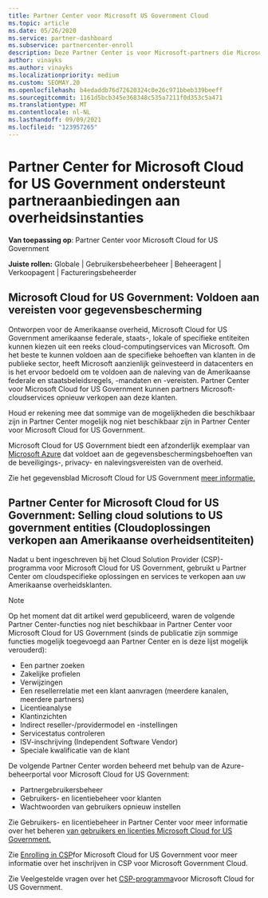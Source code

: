 ```yaml
---
title: Partner Center voor Microsoft US Government Cloud
ms.topic: article
ms.date: 05/26/2020
ms.service: partner-dashboard
ms.subservice: partnercenter-enroll
description: Deze Partner Center is voor Microsoft-partners die Microsoft-cloudoplossingen aanbieden aan klanten die werken met overheidsinstanties in de Verenigde Staten.
author: vinayks
ms.author: vinayks
ms.localizationpriority: medium
ms.custom: SEOMAY.20
ms.openlocfilehash: b4edaddb76d72620324c0e26c971bbeb339beeff
ms.sourcegitcommit: 1161d5bcb345e368348c535a7211f0d353c5a471
ms.translationtype: MT
ms.contentlocale: nl-NL
ms.lasthandoff: 09/09/2021
ms.locfileid: "123957265"
---
```

# <a name="partner-center-for-microsoft-cloud-for-us-government-supports-partner-offers-to-government-agencies"></a>Partner Center for Microsoft Cloud for US Government ondersteunt partneraanbiedingen aan overheidsinstanties

**Van toepassing op**: Partner Center voor Microsoft Cloud for US Government

**Juiste rollen:** Globale | Gebruikersbeheerbeheer | Beheeragent | Verkoopagent | Factureringsbeheerder

## <a name="microsoft-cloud-for-us-government-meeting-data-protection-requirements"></a>Microsoft Cloud for US Government: Voldoen aan vereisten voor gegevensbescherming

Ontworpen voor de Amerikaanse overheid, Microsoft Cloud for US Government amerikaanse federale, staats-, lokale of specifieke entiteiten kunnen kiezen uit een reeks cloud-computingservices van Microsoft. Om het beste te kunnen voldoen aan de specifieke behoeften van klanten in de publieke sector, heeft Microsoft aanzienlijk geïnvesteerd in datacenters en is het ervoor bedoeld om te voldoen aan de naleving van de Amerikaanse federale en staatsbeleidsregels, -mandaten en -vereisten. Partner Center voor Microsoft Cloud for US Government kunnen partners Microsoft-cloudservices opnieuw verkopen aan deze klanten.

Houd er rekening mee dat sommige van de mogelijkheden die beschikbaar zijn in Partner Center mogelijk nog niet beschikbaar zijn in Partner Center voor Microsoft Cloud for US Government.

Microsoft Cloud for US Government biedt een afzonderlijk exemplaar van [Microsoft Azure](https://azure.microsoft.com/overview/clouds/government/) dat voldoet aan de gegevensbeschermingsbehoeften van de beveiligings-, privacy- en nalevingsvereisten van de overheid. 

Zie het gegevensblad Microsoft Cloud for US Government [meer informatie.](https://download.microsoft.com/download/C/9/C/C9CA3002-DFC4-4ADA-841F-DF42AEC042FB/Microsoft_Azure_Government_Datasheet_EN_US.PDF)

## <a name="partner-center-for-microsoft-cloud-for-us-government-selling-cloud-solutions-to-us-government-entities"></a>Partner Center for Microsoft Cloud for US Government: Selling cloud solutions to US government entities (Cloudoplossingen verkopen aan Amerikaanse overheidsentiteiten)

Nadat u bent ingeschreven bij het Cloud Solution Provider (CSP)-programma voor Microsoft Cloud for US Government, gebruikt u Partner Center om cloudspecifieke oplossingen en services te verkopen aan uw Amerikaanse overheidsklanten. 

> [!NOTE]  
> Op het moment dat dit artikel werd gepubliceerd, waren de volgende Partner Center-functies nog niet beschikbaar in Partner Center voor Microsoft Cloud for US Government (sinds de publicatie zijn sommige functies mogelijk toegevoegd aan Partner Center en is deze lijst mogelijk verouderd):

- Een partner zoeken
- Zakelijke profielen
- Verwijzingen
- Een resellerrelatie met een klant aanvragen (meerdere kanalen, meerdere partners)
- Licentieanalyse
- Klantinzichten
- Indirect reseller-/providermodel en -instellingen
- Servicestatus controleren
- ISV-inschrijving (Independent Software Vendor)
- Speciale kwalificatie van de klant

De volgende Partner Center worden beheerd met behulp van de Azure-beheerportal voor Microsoft Cloud for US Government: 

- Partnergebruikersbeheer
- Gebruikers- en licentiebeheer voor klanten
- Wachtwoorden van gebruikers opnieuw instellen

Zie Gebruikers- en licentiebeheer in Partner Center voor meer informatie over het beheren [van gebruikers en licenties Microsoft Cloud for US Government.](user-management-in-partner-center-for-microsoft-us-govt-cloud.md)

Zie [Enrolling in CSP](enroll-in-csp-for-microsoft-us-govt-cloud.md)for Microsoft Cloud for US Government voor meer informatie over het inschrijven in CSP voor Microsoft Government Cloud.

Zie Veelgestelde vragen over het [CSP-programma](faq-for-us-govt-cloud.yml)voor Microsoft Cloud for US Government.
